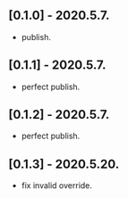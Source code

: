## [0.1.0] - 2020.5.7.

- publish.

## [0.1.1] - 2020.5.7.

- perfect publish.

## [0.1.2] - 2020.5.7.

- perfect publish.

## [0.1.3] - 2020.5.20.

- fix invalid override.
